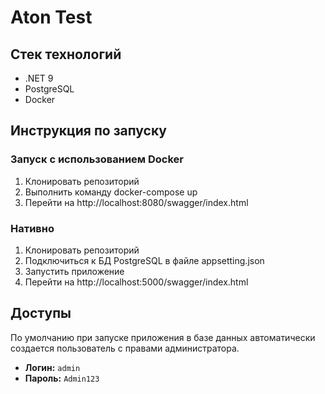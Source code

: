 # Aton Test
## Стек технологий
- .NET 9
- PostgreSQL
- Docker

## Инструкция по запуску
### Запуск с использованием Docker
1. Клонировать репозиторий
2. Выполнить команду docker-compose up
3. Перейти на http://localhost:8080/swagger/index.html

### Нативно
1. Клонировать репозиторий
2. Подключиться к БД PostgreSQL в файле appsetting.json
3. Запустить приложение
4. Перейти на http://localhost:5000/swagger/index.html

## Доступы

По умолчанию при запуске приложения в базе данных автоматически создается пользователь с правами администратора.

- **Логин:** `admin`
- **Пароль:** `Admin123`